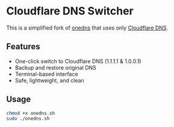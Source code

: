 # Cloudflare DNS Switcher

This is a simplified fork of [onedns](https://github.com/BDadmehr0/onedns) that uses only [Cloudflare DNS](https://1.1.1.1).

## Features
- One-click switch to Cloudflare DNS (1.1.1.1 & 1.0.0.1)
- Backup and restore original DNS
- Terminal-based interface
- Safe, lightweight, and clean

## Usage
```bash
chmod +x onedns.sh
sudo ./onedns.sh
